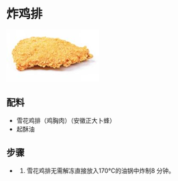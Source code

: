 # 炸鸡排

![炸鸡排](../images/炸鸡排.png)


## 配料

- 雪花鸡排（鸡胸肉）（安徽正大卜蜂）
- 起酥油

## 步骤

- 1. 雪花鸡排无需解冻直接放入170℃的油锅中炸制8 分钟。

